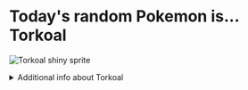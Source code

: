 # Today's random Pokemon is... Torkoal

![Torkoal shiny sprite](https://raw.githubusercontent.com/PokeAPI/sprites/master/sprites/pokemon/shiny/324.png)

<details>
<summary>Additional info about Torkoal</summary>

| srpite type | image |
|------|------|
| back_default | ![Torkoal back_default sprite](https://raw.githubusercontent.com/PokeAPI/sprites/master/sprites/pokemon/back/324.png) |
| back_shiny | ![Torkoal back_shiny sprite](https://raw.githubusercontent.com/PokeAPI/sprites/master/sprites/pokemon/back/shiny/324.png) |
| front_default | ![Torkoal front_default sprite](https://raw.githubusercontent.com/PokeAPI/sprites/master/sprites/pokemon/324.png) | </details>